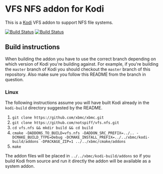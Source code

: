# VFS NFS addon for Kodi

This is a [Kodi](http://kodi.tv) VFS addon to support NFS file systems.

[![Build Status](https://travis-ci.org/notspiff/vfs.nfs.svg?branch=master)](https://travis-ci.org/notspiff/vfs.nfs)
[![Build Status](https://ci.appveyor.com/api/projects/status/github/notspiff/vfs.nfs?svg=true)](https://ci.appveyor.com/project/notspiff/vfs-nfs)

## Build instructions

When building the addon you have to use the correct branch depending on which version of Kodi you're building against. 
For example, if you're building the `master` branch of Kodi you should checkout the `master` branch of this repository. 
Also make sure you follow this README from the branch in question.

### Linux

The following instructions assume you will have built Kodi already in the `kodi-build` directory 
suggested by the README.

1. `git clone https://github.com/xbmc/xbmc.git`
2. `git clone https://github.com/notspiff/vfs.nfs.git`
3. `cd vfs.nfs && mkdir build && cd build`
4. `cmake -DADDONS_TO_BUILD=vfs.nfs -DADDON_SRC_PREFIX=../.. -DCMAKE_BUILD_TYPE=Debug -DCMAKE_INSTALL_PREFIX=../../xbmc/kodi-build/addons -DPACKAGE_ZIP=1 ../../xbmc/cmake/addons`
5. `make`

The addon files will be placed in `../../xbmc/kodi-build/addons` so if you build Kodi from source and run it directly 
the addon will be available as a system addon.
